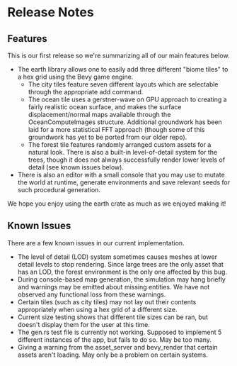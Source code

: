 # Release Notes
## Features

This is our first release so we're summarizing all of our main features below.

- The earth library allows one to easily add three different "biome tiles" to a hex grid using the Bevy game engine.
  - The city tiles feature seven different layouts which are
    selectable through the appropriate add command.
  - The ocean tile uses a gerstner-wave on GPU approach to creating a
    fairly realistic ocean surface, and makes the surface
    displacement/normal maps available through the OceanComputeImages
    structure. Additional groundwork has been laid for a more
    statistical FFT approach (though some of this groundwork has yet
    to be ported from our older repo).
  - The forest tile features randomly arranged custom assets for a
    natural look. There is also a built-in level-of-detail system for
    the trees, though it does not always successfully render lower
    levels of detail (see known issues below).
- There is also an editor with a small console that you may use to
  mutate the world at runtime, generate environments and save relevant
  seeds for such procedural generation.

We hope you enjoy using the earth crate as much as we enjoyed making
it!

## Known Issues

There are a few known issues in our current implementation.

- The level of detail (LOD) system sometimes causes meshes at lower
  detail levels to stop rendering. Since large trees are the only
  asset that has an LOD, the forest environment is the only one
  affected by this bug.
- During console-based map generation, the simulation may hang briefly
  and warnings may be emitted about missing entities. We have not
  observed any functional loss from these warnings.
- Certain tiles (such as city tiles) may not lay out their contents
  appropriately when using a hex grid of a different size.
- Current size testing shows that different tile sizes can be ran, but doesn't
  display them for the user at this time.
- The gen.rs test file is currently not working. Supposed to implement 5 different
  instances of the app, but fails to do so. May be too many.
- Giving a warning from the asset\_server and bevy\_render that certain assets aren't
  loading. May only be a problem on certain systems.
